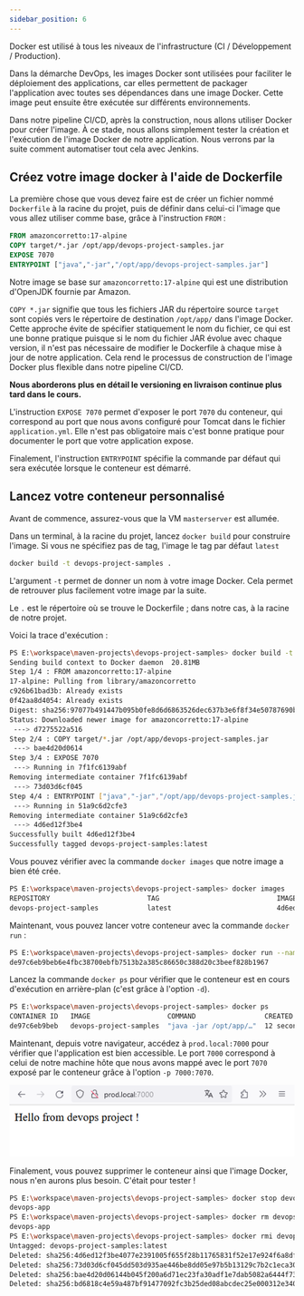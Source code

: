```yaml
---
sidebar_position: 6
---
```



Docker est utilisé à tous les niveaux de l'infrastructure (CI / Développement / Production). 

Dans la démarche DevOps, les images Docker sont utilisées pour faciliter le déploiement des applications, car elles permettent de packager l'application avec toutes ses dépendances dans une image Docker. Cette image peut ensuite être exécutée sur différents environnements.

Dans notre pipeline CI/CD, après la construction, nous allons utiliser Docker pour créer l'image. À ce stade, nous allons simplement tester la création et l'exécution de l'image Docker de notre application. Nous verrons par la suite comment automatiser tout cela avec Jenkins.

## Créez votre image docker à l'aide de Dockerfile

La première chose que vous devez faire est de créer un fichier nommé  `Dockerfile` à la racine du projet, puis de définir dans celui-ci l'image que vous allez utiliser comme base, grâce à l'instruction `FROM` :

```dockerfile
FROM amazoncorretto:17-alpine
COPY target/*.jar /opt/app/devops-project-samples.jar
EXPOSE 7070
ENTRYPOINT ["java","-jar","/opt/app/devops-project-samples.jar"]
```

Notre image se base sur `amazoncorretto:17-alpine` qui est une distribution d'OpenJDK fournie par Amazon.

`COPY *.jar` signifie que tous les fichiers JAR du répertoire source `target` sont copiés vers le répertoire de destination `/opt/app/` dans l'image Docker. Cette approche évite de spécifier statiquement le nom du fichier, ce qui est une bonne pratique puisque si le nom du fichier JAR évolue avec chaque version, il n'est pas nécessaire de modifier le Dockerfile à chaque mise à jour de notre application. Cela rend le processus de construction de l'image Docker plus flexible dans notre pipeline CI/CD.

**Nous aborderons plus en détail le versioning en livraison continue plus tard dans le cours.**

L'instruction `EXPOSE 7070` permet d'exposer le port `7070` du conteneur, qui correspond au port que nous avons configuré pour Tomcat dans le fichier `application.yml`. Elle n'est pas obligatoire mais c'est bonne pratique pour documenter le port que votre application expose.

Finalement, l'instruction `ENTRYPOINT` spécifie la commande par défaut qui sera exécutée lorsque le conteneur est démarré.

## Lancez votre conteneur personnalisé

Avant de commence, assurez-vous que la VM `masterserver` est allumée.

Dans un terminal, à la racine du projet, lancez `docker build` pour construire l'image. Si vous ne spécifiez pas de tag, l'image le tag par défaut `latest`

```bash
docker build -t devops-project-samples .
```

L'argument `-t` permet de donner un nom à votre image Docker. Cela permet de retrouver plus facilement votre image par la suite.

Le `.` est le répertoire où se trouve le Dockerfile ; dans notre cas, à la racine de notre projet.

Voici la trace d'exécution :

```bash
PS E:\workspace\maven-projects\devops-project-samples> docker build -t devops-project-samples .
Sending build context to Docker daemon  20.81MB
Step 1/4 : FROM amazoncorretto:17-alpine
17-alpine: Pulling from library/amazoncorretto
c926b61bad3b: Already exists
0f42aa8d4054: Already exists
Digest: sha256:97077b491447b095b0fe8d6d6863526dec637b3e6f8f34e50787690b529253f3
Status: Downloaded newer image for amazoncorretto:17-alpine
 ---> d7275522a516
Step 2/4 : COPY target/*.jar /opt/app/devops-project-samples.jar
 ---> bae4d20d0614
Step 3/4 : EXPOSE 7070
 ---> Running in 7f1fc6139abf
Removing intermediate container 7f1fc6139abf
 ---> 73d03d6cf045
Step 4/4 : ENTRYPOINT ["java","-jar","/opt/app/devops-project-samples.jar"]
 ---> Running in 51a9c6d2cfe3
Removing intermediate container 51a9c6d2cfe3
 ---> 4d6ed12f3be4
Successfully built 4d6ed12f3be4
Successfully tagged devops-project-samples:latest
```

Vous pouvez vérifier avec la commande `docker images` que notre image a bien été crée.

```bash
PS E:\workspace\maven-projects\devops-project-samples> docker images
REPOSITORY                        TAG                             IMAGE ID       CREATED         SIZE
devops-project-samples            latest                          4d6ed12f3be4   3 minutes ago   309MB
```

Maintenant, vous pouvez lancer votre conteneur avec la commande `docker run` :

```bash
PS E:\workspace\maven-projects\devops-project-samples> docker run --name devops-app -d -p 7000:7070 devops-project-samples
de97c6eb9beb6e4fbc38700ebfb7513b2a385c86650c388d20c3beef828b1967
```

Lancez la commande `docker ps` pour vérifier que le conteneur est en cours d'exécution en arrière-plan (c'est grâce à l'option `-d`).

```bash
PS E:\workspace\maven-projects\devops-project-samples> docker ps
CONTAINER ID   IMAGE                   COMMAND                 CREATED         STATUS         PORTS                                                                                                                             NAMES
de97c6eb9beb   devops-project-samples  "java -jar /opt/app/…"  12 seconds ago  Up 7 seconds   0.0.0.0:7000->7070/tcp, :::7000->7070/tcp                                                                                         devops-app
```

Maintenant, depuis votre navigateur, accédez à `prod.local:7000` pour vérifier que l'application est bien accessible. Le port `7000` correspond à celui de notre machine hôte que nous avons mappé avec le port `7070` exposé par le conteneur grâce à l'option `-p 7000:7070`.



![image-20240105175442130](img\image-20240105175442130.png)

Finalement, vous pouvez supprimer le conteneur ainsi que l'image Docker, nous n'en aurons plus besoin. C'était pour tester !

```bash
PS E:\workspace\maven-projects\devops-project-samples> docker stop devops-app
devops-app
PS E:\workspace\maven-projects\devops-project-samples> docker rm devops-app
devops-app
PS E:\workspace\maven-projects\devops-project-samples> docker rmi devops-project-samples
Untagged: devops-project-samples:latest
Deleted: sha256:4d6ed12f3be4077e2391005f655f28b11765831f52e17e924f6a8dfcc079143a
Deleted: sha256:73d03d6cf045dd503d935ae446be8dd05e97b5b13129c7b2c1eca30d0e20d42d
Deleted: sha256:bae4d20d06144b045f200a6d71ec23fa30adf1e7dab5082a6444f73af79a9e41
Deleted: sha256:bd6818c4e59a487bf91477092fc3b25ded08abcdec25e000312e34024591879f
```